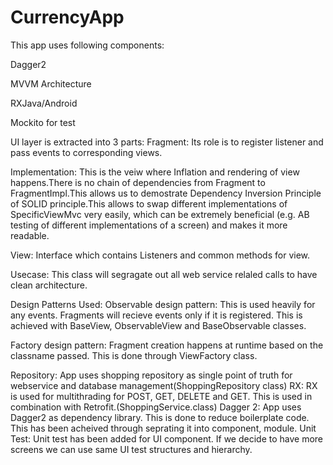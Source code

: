 # CurrencyApp
 
This app uses following components:

Dagger2

MVVM Architecture

RXJava/Android

Mockito for test

UI layer is extracted into 3 parts:
Fragment: Its role is to register listener and pass events to corresponding views.

Implementation: This is the veiw where Inflation and rendering of view happens.There is no chain of dependencies from Fragment to FragmentImpl.This allows us to demostrate Dependency Inversion Principle of SOLID principle.This allows to swap different implementations of SpecificViewMvc very easily, which can be extremely beneficial (e.g. AB testing of different implementations of a screen) and makes it more readable.

View: Interface which contains Listeners and common methods for view.

Usecase: This class will segragate out all web service relaled calls to have clean architecture.

Design Patterns Used:
Observable design pattern: This is used heavily for any events. Fragments will recieve events only if it is registered. This is achieved with BaseView, ObservableView and BaseObservable classes.

Factory design pattern: Fragment creation happens at runtime based on the classname passed. This is done through ViewFactory class.

Repository:
    App uses shopping repository as single point of truth for webservice and database 
    management(ShoppingRepository class)
RX:
   RX is used for multithrading for POST, GET, DELETE and GET. 
   This is used in combination with Retrofit.(ShoppingService.class)
Dagger 2:
   App uses Dagger2 as dependency library. This is done to reduce boilerplate code. 
   This has been acheived through seprating it 
   into component, module.
Unit Test:
 Unit test has been added for UI component. If we decide to have more screens we can use same UI test structures and hierarchy.
